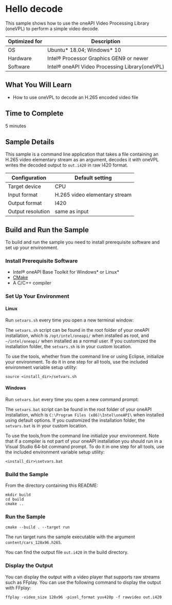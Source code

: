 # Hello decode

This sample shows how to use the oneAPI Video Processing Library (oneVPL) to
perform a simple video decode.

| Optimized for   | Description
|---------------- | ----------------------------------------
| OS              | Ubuntu* 18.04; Windows* 10
| Hardware        | Intel® Processor Graphics GEN9 or newer
| Software        | Intel® oneAPI Video Processing Library(oneVPL)

## What You Will Learn

- How to use oneVPL to decode an H.265 encoded video file


## Time to Complete

  5 minutes


## Sample Details

This sample is a command line application that takes a file containing an H.265
video elementary stream as an argument, decodes it with oneVPL writes the
decoded output to `out.i420` in raw I420 format.


| Configuration     | Default setting
| ----------------- | ----------------------------------
| Target device     | CPU
| Input format      | H.265 video elementary stream
| Output format     | I420
| Output resolution | same as input


## Build and Run the Sample

To build and run the sample you need to install prerequisite software and set up
your environment.

### Install Prerequisite Software

 - Intel® oneAPI Base Toolkit for Windows* or Linux*
 - [CMake](https://cmake.org)
 - A C/C++ compiler


### Set Up Your Environment

#### Linux

Run `setvars.sh` every time you open a new terminal window:

The `setvars.sh` script can be found in the root folder of your oneAPI
installation, which is `/opt/intel/oneapi/` when installed as root, and
`~/intel/oneapi/` when installed as a normal user.  If you customized the
installation folder, the `setvars.sh` is in your custom location.

To use the tools, whether from the command line or using Eclipse, initialize
your environment. To do it in one step for all tools, use the included
environment variable setup utility:

```
source <install_dir>/setvars.sh
```


#### Windows

Run `setvars.bat` every time you open a new command prompt:

The `setvars.bat` script can be found in the root folder of your oneAPI
installation, which is `C:\Program Files (x86)\Intel\oneAPI\` when 
installed using default options. If you customized the installation folder, the
`setvars.bat` is in your custom location.

To use the tools,from the command line initialize your environment. Note that if
a compiler is not part of your oneAPI installation you should run in a Visual
Studio 64-bit command prompt. To do it in one step for all tools, use the
included environment variable setup utility:

```
<install_dir>\setvars.bat
```


### Build the Sample

From the directory containing this README:

```
mkdir build
cd build
cmake ..
```

### Run the Sample

```
cmake --build . --target run
```

The run target runs the sample executable with the argument
`content/cars_128x96.h265`.

You can find the output file `out.i420` in the build directory.

### Display the Output

You can display the output with a video player that supports raw streams such as
FFplay. You can use the following command to display the output with FFplay:

```
ffplay -video_size 128x96 -pixel_format yuv420p -f rawvideo out.i420
```
